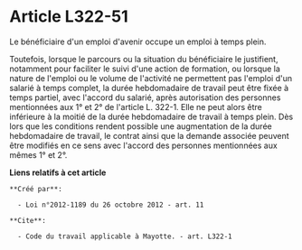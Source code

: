 # Article L322-51

Le bénéficiaire d'un emploi d'avenir occupe un emploi à temps plein. 

Toutefois, lorsque le parcours ou la situation du bénéficiaire le justifient, notamment pour faciliter le suivi d'une action
de formation, ou lorsque la nature de l'emploi ou le volume de l'activité ne permettent pas l'emploi d'un salarié à temps
complet, la durée hebdomadaire de travail peut être fixée à temps partiel, avec l'accord du salarié, après autorisation des
personnes mentionnées aux 1° et 2° de l'article L. 322-1. Elle ne peut alors être inférieure à la moitié de la durée
hebdomadaire de travail à temps plein. Dès lors que les conditions rendent possible une augmentation de la durée hebdomadaire
de travail, le contrat ainsi que la demande associée peuvent être modifiés en ce sens avec l'accord des personnes mentionnées
aux mêmes 1° et 2°.

**Liens relatifs à cet article**

	**Créé par**:

	  - Loi n°2012-1189 du 26 octobre 2012 - art. 11

	**Cite**:

	  - Code du travail applicable à Mayotte. - art. L322-1
